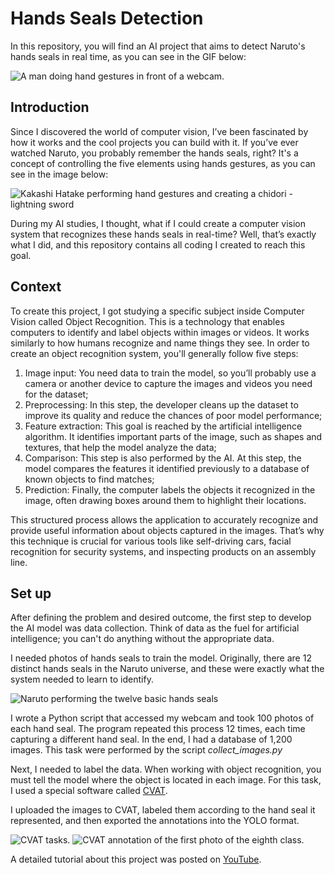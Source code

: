 # Hands Seals Detection

In this repository, you will find an AI project that aims to detect Naruto's hands seals in real time, as you can see in the GIF below:

![A man doing hand gestures in front of a webcam.](https://github.com/lucasfernandoprojects/hand-sign-detection/blob/main/gifs/giphy.gif)

## Introduction

Since I discovered the world of computer vision, I’ve been fascinated by how it works and the cool projects you can build with it. If you’ve ever watched Naruto, you probably remember the hands seals, right? It's a concept of controlling the five elements using hands gestures, as you can see in the image below:

![Kakashi Hatake performing hand gestures and creating a chidori - lightning sword](https://github.com/lucasfernandoprojects/hand-sign-detection/blob/main/gifs/kakashi-performing-chidori.gif)

During my AI studies, I thought, what if I could create a computer vision system that recognizes these hands seals in real-time? Well, that’s exactly what I did, and this repository contains all coding I created to reach this goal.

## Context

To create this project, I got studying a specific subject inside Computer Vision called Object Recognition. This is a technology that enables computers to identify and label objects within images or videos. It works similarly to how humans recognize and name things they see. In order to create an object recognition system, you'll generally follow five steps:

1. Image input: You need data to train the model, so you’ll probably use a camera or another device to capture the images and videos you need for the dataset;
2. Preprocessing: In this step, the developer cleans up the dataset to improve its quality and reduce the chances of poor model performance;
3. Feature extraction: This goal is reached by the artificial intelligence algorithm. It identifies important parts of the image, such as shapes and textures, that help the model analyze the data;
4. Comparison: This step is also performed by the AI. At this step, the model compares the features it identified previously to a database of known objects to find matches;
5. Prediction: Finally, the computer labels the objects it recognized in the image, often drawing boxes around them to highlight their locations.

This structured process allows the application to accurately recognize and provide useful information about objects captured in the images. That’s why this technique is crucial for various tools like self-driving cars, facial recognition for security systems, and inspecting products on an assembly line.

## Set up

After defining the problem and desired outcome, the first step to develop the AI model was data collection. Think of data as the fuel for artificial intelligence; you can't do anything without the appropriate data.

I needed photos of hands seals to train the model. Originally, there are 12 distinct hands seals in the Naruto universe, and these were exactly what the system needed to learn to identify.

![Naruto performing the twelve basic hands seals](https://github.com/lucasfernandoprojects/hand-sign-detection/blob/main/gifs/all-basic-hands-seals.jpg)

I wrote a Python script that accessed my webcam and took 100 photos of each hand seal. The program repeated this process 12 times, each time capturing a different hand seal. In the end, I had a database of 1,200 images. This task were performed by the script _collect_images.py_

Next, I needed to label the data. When working with object recognition, you must tell the model where the object is located in each image. For this task, I used a special software called [CVAT](https://www.cvat.ai/).

I uploaded the images to CVAT, labeled them according to the hand seal it represented, and then exported the annotations into the YOLO format.

![CVAT tasks.]()
![CVAT annotation of the first photo of the eighth class.]()

A detailed tutorial about this project was posted on [YouTube](https://www.youtube.com/watch?v=mIE9g0209xk&t=6s).

